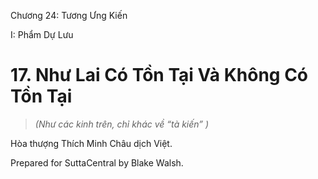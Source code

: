  

Chương 24: Tương Ưng Kiến

I: Phẩm Dự Lưu

# 17\. Như Lai Có Tồn Tại Và Không Có Tồn Tại

> _(Như các kinh trên, chỉ khác về “tà kiến” )_

Hòa thượng Thích Minh Châu dịch Việt.

Prepared for SuttaCentral by Blake Walsh.